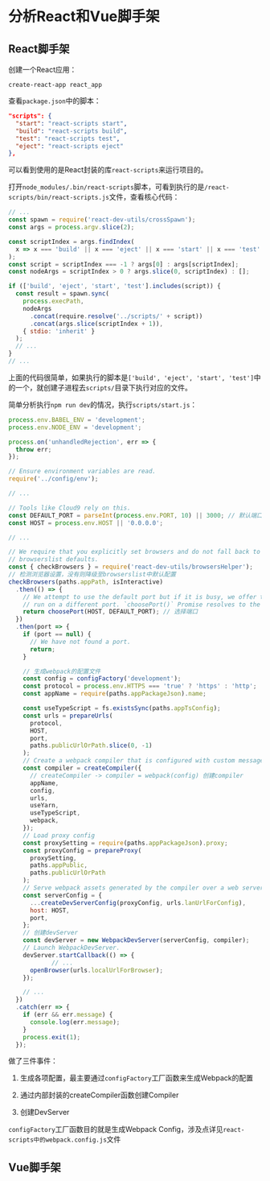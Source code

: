 # 分析React和Vue脚手架

## React脚手架

创建一个React应用：

```shell
create-react-app react_app
```

查看`package.json`中的脚本：

```json
"scripts": {
  "start": "react-scripts start",
  "build": "react-scripts build",
  "test": "react-scripts test",
  "eject": "react-scripts eject"
},
```

可以看到使用的是React封装的库`react-scripts`来运行项目的。

打开`node_modules/.bin/react-scripts`脚本，可看到执行的是`/react-scripts/bin/react-scripts.js`文件，查看核心代码：

```js
// ...
const spawn = require('react-dev-utils/crossSpawn');
const args = process.argv.slice(2);

const scriptIndex = args.findIndex(
  x => x === 'build' || x === 'eject' || x === 'start' || x === 'test'
);
const script = scriptIndex === -1 ? args[0] : args[scriptIndex];
const nodeArgs = scriptIndex > 0 ? args.slice(0, scriptIndex) : [];

if (['build', 'eject', 'start', 'test'].includes(script)) {
  const result = spawn.sync(
    process.execPath,
    nodeArgs
      .concat(require.resolve('../scripts/' + script))
      .concat(args.slice(scriptIndex + 1)),
    { stdio: 'inherit' }
  );
  // ...
}
// ...
```

上面的代码很简单，如果执行的脚本是`['build', 'eject', 'start', 'test']`中的一个，就创建子进程去`scripts/`目录下执行对应的文件。

简单分析执行`npm run dev`的情况，执行`scripts/start.js`：

```js
process.env.BABEL_ENV = 'development';
process.env.NODE_ENV = 'development';

process.on('unhandledRejection', err => {
  throw err;
});

// Ensure environment variables are read.
require('../config/env');

// ...

// Tools like Cloud9 rely on this.
const DEFAULT_PORT = parseInt(process.env.PORT, 10) || 3000; // 默认端口3000
const HOST = process.env.HOST || '0.0.0.0';

// ...

// We require that you explicitly set browsers and do not fall back to
// browserslist defaults.
const { checkBrowsers } = require('react-dev-utils/browsersHelper');
// 检测浏览器设置，没有则降级至browserslist中默认配置
checkBrowsers(paths.appPath, isInteractive)
  .then(() => {
    // We attempt to use the default port but if it is busy, we offer the user to
    // run on a different port. `choosePort()` Promise resolves to the next free port.
    return choosePort(HOST, DEFAULT_PORT); // 选择端口
  })
  .then(port => {
    if (port == null) {
      // We have not found a port.
      return;
    }

    // 生成webpack的配置文件
    const config = configFactory('development');
    const protocol = process.env.HTTPS === 'true' ? 'https' : 'http';
    const appName = require(paths.appPackageJson).name;

    const useTypeScript = fs.existsSync(paths.appTsConfig);
    const urls = prepareUrls(
      protocol,
      HOST,
      port,
      paths.publicUrlOrPath.slice(0, -1)
    );
    // Create a webpack compiler that is configured with custom messages.
    const compiler = createCompiler({
      // createCompiler -> compiler = webpack(config) 创建compiler
      appName,
      config,
      urls,
      useYarn,
      useTypeScript,
      webpack,
    });
    // Load proxy config
    const proxySetting = require(paths.appPackageJson).proxy;
    const proxyConfig = prepareProxy(
      proxySetting,
      paths.appPublic,
      paths.publicUrlOrPath
    );
    // Serve webpack assets generated by the compiler over a web server.
    const serverConfig = {
      ...createDevServerConfig(proxyConfig, urls.lanUrlForConfig),
      host: HOST,
      port,
    };
    // 创建devServer
    const devServer = new WebpackDevServer(serverConfig, compiler);
    // Launch WebpackDevServer.
    devServer.startCallback(() => {
			// ...
      openBrowser(urls.localUrlForBrowser);
    });

    // ...
  })
  .catch(err => {
    if (err && err.message) {
      console.log(err.message);
    }
    process.exit(1);
  });

```

做了三件事件：

1. 生成各项配置，最主要通过`configFactory`工厂函数来生成Webpack的配置
2. 通过内部封装的createCompiler函数创建Compiler

3. 创建DevServer

`configFactory`工厂函数目的就是生成Webpack Config，涉及点详见`react-scripts中的webpack.config.js`文件

## Vue脚手架













